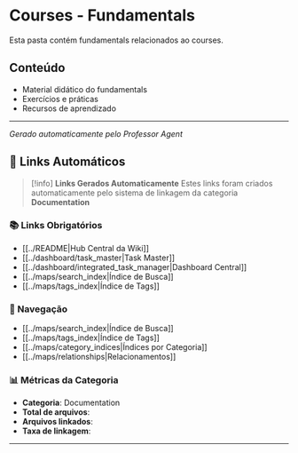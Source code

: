 # Courses - Fundamentals

Esta pasta contém fundamentals relacionados ao courses.

## Conteúdo
- Material didático do fundamentals
- Exercícios e práticas
- Recursos de aprendizado

---
*Gerado automaticamente pelo Professor Agent*

## 🔗 **Links Automáticos**

> [!info] **Links Gerados Automaticamente**
> Estes links foram criados automaticamente pelo sistema de linkagem da categoria **Documentation**

### **📚 Links Obrigatórios**
- [[../README|Hub Central da Wiki]]
- [[../dashboard/task_master|Task Master]]
- [[../dashboard/integrated_task_manager|Dashboard Central]]
- [[../maps/search_index|Índice de Busca]]
- [[../maps/tags_index|Índice de Tags]]

### **🧭 Navegação**
- [[../maps/search_index|Índice de Busca]]
- [[../maps/tags_index|Índice de Tags]]
- [[../maps/category_indices|Índices por Categoria]]
- [[../maps/relationships|Relacionamentos]]

### **📊 Métricas da Categoria**
- **Categoria**: Documentation
- **Total de arquivos**: <!-- Contador automático -->
- **Arquivos linkados**: <!-- Contador automático -->
- **Taxa de linkagem**: <!-- Percentual automático -->

---

